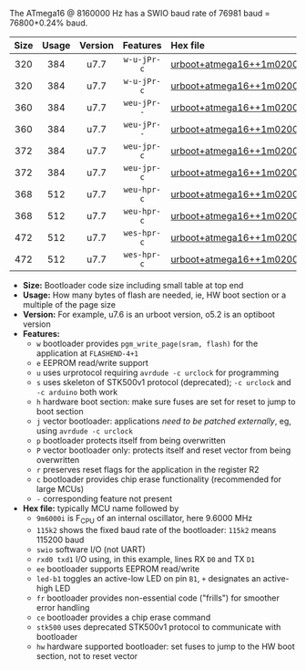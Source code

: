 The ATmega16 @ 8160000 Hz has a SWIO baud rate of 76981 baud = 76800+0.24% baud.

|Size|Usage|Version|Features|Hex file|
|:-:|:-:|:-:|:-:|:--|
|320|384|u7.7|`w-u-jPr-c`|[urboot+atmega16++1m0200i++++9k6_swio_rxd0_txd1_led+b0_fr_ce.hex](https://raw.githubusercontent.com/stefanrueger/urboot.hex/main/cores/mightycore/atmega16/internal_oscillator/fint++1m0200_Hz/br++++9k6_bps/urboot+atmega16++1m0200i++++9k6_swio_rxd0_txd1_led+b0_fr_ce.hex)|
|320|384|u7.7|`w-u-jPr-c`|[urboot+atmega16++1m0200i++++9k6_swio_rxd0_txd1_led+b7_fr_ce.hex](https://raw.githubusercontent.com/stefanrueger/urboot.hex/main/cores/mightycore/atmega16/internal_oscillator/fint++1m0200_Hz/br++++9k6_bps/urboot+atmega16++1m0200i++++9k6_swio_rxd0_txd1_led+b7_fr_ce.hex)|
|360|384|u7.7|`weu-jPr--`|[urboot+atmega16++1m0200i++++9k6_swio_rxd0_txd1_ee_led+b0_fr.hex](https://raw.githubusercontent.com/stefanrueger/urboot.hex/main/cores/mightycore/atmega16/internal_oscillator/fint++1m0200_Hz/br++++9k6_bps/urboot+atmega16++1m0200i++++9k6_swio_rxd0_txd1_ee_led+b0_fr.hex)|
|360|384|u7.7|`weu-jPr--`|[urboot+atmega16++1m0200i++++9k6_swio_rxd0_txd1_ee_led+b7_fr.hex](https://raw.githubusercontent.com/stefanrueger/urboot.hex/main/cores/mightycore/atmega16/internal_oscillator/fint++1m0200_Hz/br++++9k6_bps/urboot+atmega16++1m0200i++++9k6_swio_rxd0_txd1_ee_led+b7_fr.hex)|
|372|384|u7.7|`weu-jpr-c`|[urboot+atmega16++1m0200i++++9k6_swio_rxd0_txd1_ee_led+b0_fr_ce.hex](https://raw.githubusercontent.com/stefanrueger/urboot.hex/main/cores/mightycore/atmega16/internal_oscillator/fint++1m0200_Hz/br++++9k6_bps/urboot+atmega16++1m0200i++++9k6_swio_rxd0_txd1_ee_led+b0_fr_ce.hex)|
|372|384|u7.7|`weu-jpr-c`|[urboot+atmega16++1m0200i++++9k6_swio_rxd0_txd1_ee_led+b7_fr_ce.hex](https://raw.githubusercontent.com/stefanrueger/urboot.hex/main/cores/mightycore/atmega16/internal_oscillator/fint++1m0200_Hz/br++++9k6_bps/urboot+atmega16++1m0200i++++9k6_swio_rxd0_txd1_ee_led+b7_fr_ce.hex)|
|368|512|u7.7|`weu-hpr-c`|[urboot+atmega16++1m0200i++++9k6_swio_rxd0_txd1_ee_led+b0_fr_ce_hw.hex](https://raw.githubusercontent.com/stefanrueger/urboot.hex/main/cores/mightycore/atmega16/internal_oscillator/fint++1m0200_Hz/br++++9k6_bps/urboot+atmega16++1m0200i++++9k6_swio_rxd0_txd1_ee_led+b0_fr_ce_hw.hex)|
|368|512|u7.7|`weu-hpr-c`|[urboot+atmega16++1m0200i++++9k6_swio_rxd0_txd1_ee_led+b7_fr_ce_hw.hex](https://raw.githubusercontent.com/stefanrueger/urboot.hex/main/cores/mightycore/atmega16/internal_oscillator/fint++1m0200_Hz/br++++9k6_bps/urboot+atmega16++1m0200i++++9k6_swio_rxd0_txd1_ee_led+b7_fr_ce_hw.hex)|
|472|512|u7.7|`wes-hpr-c`|[urboot+atmega16++1m0200i++++9k6_swio_rxd0_txd1_ee_led+b0_fr_ce_stk500_hw.hex](https://raw.githubusercontent.com/stefanrueger/urboot.hex/main/cores/mightycore/atmega16/internal_oscillator/fint++1m0200_Hz/br++++9k6_bps/urboot+atmega16++1m0200i++++9k6_swio_rxd0_txd1_ee_led+b0_fr_ce_stk500_hw.hex)|
|472|512|u7.7|`wes-hpr-c`|[urboot+atmega16++1m0200i++++9k6_swio_rxd0_txd1_ee_led+b7_fr_ce_stk500_hw.hex](https://raw.githubusercontent.com/stefanrueger/urboot.hex/main/cores/mightycore/atmega16/internal_oscillator/fint++1m0200_Hz/br++++9k6_bps/urboot+atmega16++1m0200i++++9k6_swio_rxd0_txd1_ee_led+b7_fr_ce_stk500_hw.hex)|

- **Size:** Bootloader code size including small table at top end
- **Usage:** How many bytes of flash are needed, ie, HW boot section or a multiple of the page size
- **Version:** For example, u7.6 is an urboot version, o5.2 is an optiboot version
- **Features:**
  + `w` bootloader provides `pgm_write_page(sram, flash)` for the application at `FLASHEND-4+1`
  + `e` EEPROM read/write support
  + `u` uses urprotocol requiring `avrdude -c urclock` for programming
  + `s` uses skeleton of STK500v1 protocol (deprecated); `-c urclock` and `-c arduino` both work
  + `h` hardware boot section: make sure fuses are set for reset to jump to boot section
  + `j` vector bootloader: applications *need to be patched externally*, eg, using `avrdude -c urclock`
  + `p` bootloader protects itself from being overwritten
  + `P` vector bootloader only: protects itself and reset vector from being overwritten
  + `r` preserves reset flags for the application in the register R2
  + `c` bootloader provides chip erase functionality (recommended for large MCUs)
  + `-` corresponding feature not present
- **Hex file:** typically MCU name followed by
  + `9m6000i` is F<sub>CPU</sub> of an internal oscillator, here 9.6000 MHz
  + `115k2` shows the fixed baud rate of the bootloader: `115k2` means 115200 baud
  + `swio` software I/O (not UART)
  + `rxd0 txd1` I/O using, in this example, lines RX `D0` and TX `D1`
  + `ee` bootloader supports EEPROM read/write
  + `led-b1` toggles an active-low LED on pin `B1`, `+` designates an active-high LED
  + `fr` bootloader provides non-essential code ("frills") for smoother error handling
  + `ce` bootloader provides a chip erase command
  + `stk500` uses deprecated STK500v1 protocol to communicate with bootloader
  + `hw` hardware supported bootloader: set fuses to jump to the HW boot section, not to reset vector
